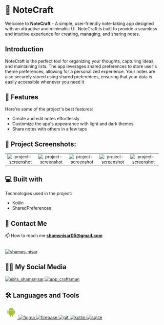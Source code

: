 # 📝 NoteCraft
Welcome to __NoteCraft__ - A simple, user-friendly note-taking app designed with an attractive and minimalist UI. NoteCraft is built to provide a seamless and intuitive experience for creating, managing, and sharing notes.

## Introduction
NoteCraft is the perfect tool for organizing your thoughts, capturing ideas, and maintaining lists. The app leverages shared preferences to store user's theme preferences, allowing for a personalized experience. Your notes are also securely stored using shared preferences, ensuring that your data is easily accessible whenever you need it

<h2>🧐 Features</h2>

Here're some of the project's best features:

*   Create and edit notes effortlessly
*   Customize the app's appearance with light and dark themes
*   Share notes with others in a few taps

## 🎴 Project Screenshots:

<div style="text-align: center;">
  <table style="margin: 0 auto;">
    <tr align="center">
      <td><img src="https://github.com/shamas-nisar/NotesApp-using-shared_preferences-kotlin/blob/master/home_screen.png?raw=true" alt="project-screenshot" width="200" height="310"/></td>
      <td><img src="https://github.com/shamas-nisar/NotesApp-using-shared_preferences-kotlin/blob/master/add_new_note_screen.png?raw=true" alt="project-screenshot" width="200" height="310"/></td>
      <td><img src="https://github.com/shamas-nisar/NotesApp-using-shared_preferences-kotlin/blob/master/notes_preview_screen.png?raw=true" alt="project-screenshot" width="200" height="310"/></td>
      <td><img src="https://github.com/shamas-nisar/NotesApp-using-shared_preferences-kotlin/blob/master/note_view_screen.png?raw=true" alt="project-screenshot" width="200" height="310"/></td>
      <td><img src="https://github.com/shamas-nisar/NotesApp-using-shared_preferences-kotlin/blob/master/preference_screen.png?raw=true" alt="project-screenshot" width="200" height="310"/></td>
    </tr>
  </table>
</div>



<h2>💻 Built with</h2>

Technologies used in the project:

*   Kotlin
*   SharedPreferences

## 🔗 Contact Me
 📫 How to reach me **shamsnisar05@gmail.com**
 
## 
 <p align="left"> <a href="https://github.com/ryo-ma/github-profile-trophy"><img src="https://github-profile-trophy.vercel.app/?username=shamas-nisar" alt="shamas-nisar" /></a> </p>

## 📲💬 My Social Media
<p align="left">
<a href="https://instagram.com/@its_shamsnisar" target="blank">
  <img align="center" src="https://raw.githubusercontent.com/rahuldkjain/github-profile-readme-generator/master/src/images/icons/Social/instagram.svg" alt="@its_shamsnisar" height="30" width="40" />
</a>
<a href="https://auth.geeksforgeeks.org/user/app_craftsman" target="blank">
  <img align="center" src="https://raw.githubusercontent.com/rahuldkjain/github-profile-readme-generator/master/src/images/icons/Social/geeks-for-geeks.svg" alt="app_craftsman" height="30" width="40" />
</a>
</p>

## 🛠️ Languages and Tools
<p align="left"> 
  <a href="https://developer.android.com" target="_blank" rel="noreferrer"> 
    <img src="https://raw.githubusercontent.com/devicons/devicon/master/icons/android/android-original-wordmark.svg" alt="android" width="40" height="40"/> </a> 
  <a href="https://www.figma.com/" target="_blank" rel="noreferrer"> 
    <img src="https://www.vectorlogo.zone/logos/figma/figma-icon.svg" alt="figma" width="40" height="40"/> </a> 
  <a href="https://firebase.google.com/" target="_blank" rel="noreferrer"> 
    <img src="https://www.vectorlogo.zone/logos/firebase/firebase-icon.svg" alt="firebase" width="40" height="40"/> </a> 
  <a href="https://git-scm.com/" target="_blank" rel="noreferrer">
    <img src="https://www.vectorlogo.zone/logos/git-scm/git-scm-icon.svg" alt="git" width="40" height="40"/> </a>
  <a href="https://kotlinlang.org" target="_blank" rel="noreferrer"> 
    <img src="https://www.vectorlogo.zone/logos/kotlinlang/kotlinlang-icon.svg" alt="kotlin" width="40" height="40"/> </a> 
  <a href="https://www.sqlite.org/" target="_blank" rel="noreferrer"> 
    <img src="https://www.vectorlogo.zone/logos/sqlite/sqlite-icon.svg" alt="sqlite" width="40" height="40"/> </a> 
</p>
